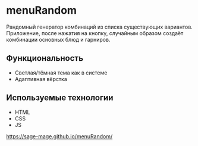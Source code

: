 # menuRandom

Рандомный генератор комбинаций из списка существующих вариантов.
Приложение, после нажатия на кнопку, случайным образом создаёт комбинации основных блюд и гарниров.

## Функциональность
- Светлая/тёмная тема как в системе
- Адаптивная вёрстка

## Используемые технологии
- HTML
- CSS
- JS

<https://sage-mage.github.io/menuRandom/>
